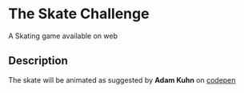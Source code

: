 # The Skate Challenge
A Skating game available on web

## Description
The skate will be animated as suggested by **Adam Kuhn** on [codepen](https://codepen.io/cobra_winfrey/pen/KQKaRj)
